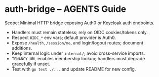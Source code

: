 # auth-bridge – AGENTS Guide

Scope: Minimal HTTP bridge exposing Auth0 or Keycloak auth endpoints.

- Handlers must remain stateless; rely on OIDC cookies/tokens only.
- Respect `OIDC_*` env vars; default provider is Auth0.
- Expose `/health`, `/session/me`, and login/logout routes; document additions.
- Keep internal logic under `internal/`; avoid cross-service imports.
- `TENANCY_URL` enables membership lookup; handlers must degrade gracefully if unset.
- Test with `go test ./...` and update README for new config.
